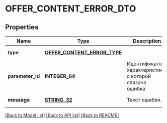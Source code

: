 # OFFER_CONTENT_ERROR_DTO

## Properties
Name | Type | Description | Notes
------------ | ------------- | ------------- | -------------
**type** | [**OFFER_CONTENT_ERROR_TYPE**](OfferContentErrorType.md) |  | [default to null]
**parameter_id** | **INTEGER_64** | Идентификатор характеристики, с которой связана ошибка. | [optional] [default to null]
**message** | [**STRING_32**](STRING_32.md) | Текст ошибки. | [default to null]

[[Back to Model list]](../README.md#documentation-for-models) [[Back to API list]](../README.md#documentation-for-api-endpoints) [[Back to README]](../README.md)


